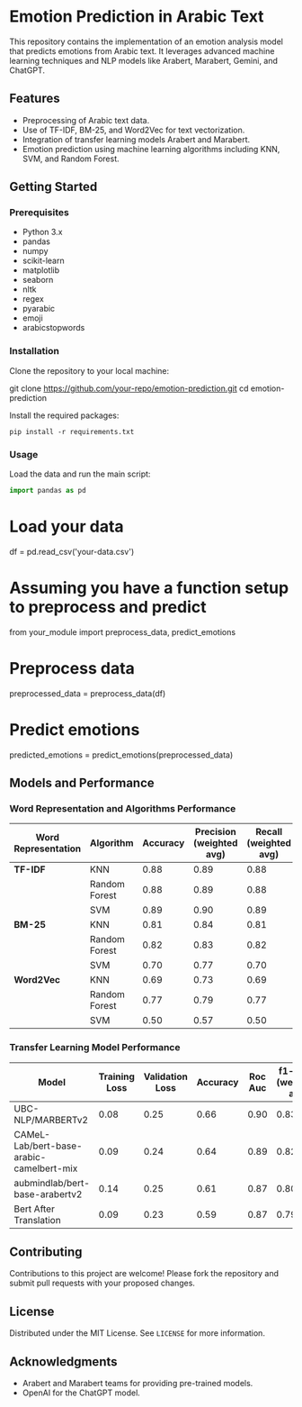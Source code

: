 # Emotion Prediction in Arabic Text

This repository contains the implementation of an emotion analysis model that predicts emotions from Arabic text. It leverages advanced machine learning techniques and NLP models like Arabert, Marabert, Gemini, and ChatGPT.

## Features

- Preprocessing of Arabic text data.
- Use of TF-IDF, BM-25, and Word2Vec for text vectorization.
- Integration of transfer learning models Arabert and Marabert.
- Emotion prediction using machine learning algorithms including KNN, SVM, and Random Forest.

## Getting Started

### Prerequisites

- Python 3.x
- pandas
- numpy
- scikit-learn
- matplotlib
- seaborn
- nltk
- regex
- pyarabic
- emoji
- arabicstopwords

### Installation

Clone the repository to your local machine:

git clone https://github.com/your-repo/emotion-prediction.git
cd emotion-prediction


Install the required packages:
```
pip install -r requirements.txt
```

### Usage

Load the data and run the main script:

```python
import pandas as pd
```
# Load your data
df = pd.read_csv('your-data.csv')

# Assuming you have a function setup to preprocess and predict
from your_module import preprocess_data, predict_emotions

# Preprocess data
preprocessed_data = preprocess_data(df)

# Predict emotions
predicted_emotions = predict_emotions(preprocessed_data)

## Models and Performance

### Word Representation and Algorithms Performance

| Word Representation | Algorithm     | Accuracy | Precision (weighted avg) | Recall (weighted avg) | f1-score (weighted avg) |
|---------------------|---------------|----------|--------------------------|-----------------------|-------------------------|
| **TF-IDF**          | KNN           | 0.88     | 0.89                     | 0.88                  | 0.88                    |
|                     | Random Forest | 0.88     | 0.89                     | 0.88                  | 0.88                    |
|                     | SVM           | 0.89     | 0.90                     | 0.89                  | 0.89                    |
| **BM-25**           | KNN           | 0.81     | 0.84                     | 0.81                  | 0.82                    |
|                     | Random Forest | 0.82     | 0.83                     | 0.82                  | 0.82                    |
|                     | SVM           | 0.70     | 0.77                     | 0.70                  | 0.70                    |
| **Word2Vec**        | KNN           | 0.69     | 0.73                     | 0.69                  | 0.71                    |
|                     | Random Forest | 0.77     | 0.79                     | 0.77                  | 0.78                    |
|                     | SVM           | 0.50     | 0.57                     | 0.50                  | 0.49                    |

### Transfer Learning Model Performance

| Model                                       | Training Loss | Validation Loss | Accuracy | Roc Auc | f1-score (weighted avg) |
|---------------------------------------------|---------------|-----------------|----------|---------|-------------------------|
| UBC-NLP/MARBERTv2                           | 0.08          | 0.25            | 0.66     | 0.90    | 0.83                    |
| CAMeL-Lab/bert-base-arabic-camelbert-mix    | 0.09          | 0.24            | 0.64     | 0.89    | 0.82                    |
| aubmindlab/bert-base-arabertv2              | 0.14          | 0.25            | 0.61     | 0.87    | 0.80                    |
| Bert After Translation                      | 0.09          | 0.23            | 0.59     | 0.87    | 0.79                    |

## Contributing

Contributions to this project are welcome! Please fork the repository and submit pull requests with your proposed changes.

## License

Distributed under the MIT License. See `LICENSE` for more information.

## Acknowledgments

- Arabert and Marabert teams for providing pre-trained models.
- OpenAI for the ChatGPT model.

